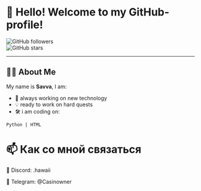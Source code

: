 # 🌟 Hello! Welcome to my GitHub-profile! 

![GitHub followers](https://img.shields.io/github/followers/NekkoScripts?style=social)  
![GitHub stars](https://img.shields.io/github/stars/NekkoScripts?style=social)

---

## 🧑‍💻 About Me
My name is **Savva**, I am:
- 🌱 always working on new technology
- 💡 ready to work on hard quests
- 🛠️ i am coding on:

```plaintext
Python | HTML
```

# 📫 Как со мной связаться

📧 Discord: .hawaii

💬 Telegram: @Casinowner

